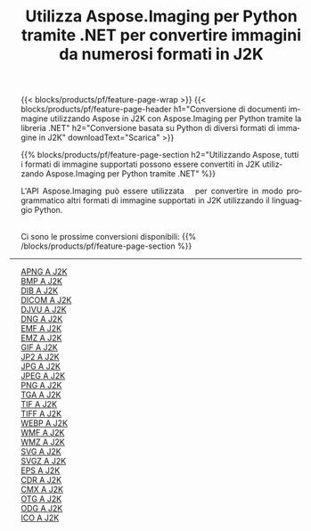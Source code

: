 ﻿---
title: Utilizza Aspose.Imaging per Python tramite .NET per convertire immagini da numerosi formati in J2K 
weight: 3920
url: /it/python-net/conversion/to/j2k 
lang: it
langdirlevel: 2
locales: zh-hans,ja,it,ru,de,es,fr,nl,id,lt,pl,pt,vi,tr,ko,zh-hant,ar,hi,th,sv,cs,uk,he
description: Puoi utilizzare Aspose.Imaging per Python tramite la libreria .NET per convertire da una varietà di formati in J2K
---

{{< blocks/products/pf/feature-page-wrap >}}
{{< blocks/products/pf/feature-page-header h1="Conversione di documenti immagine utilizzando Aspose in J2K con Aspose.Imaging per Python tramite la libreria .NET" h2="Conversione basata su Python di diversi formati di immagine in J2K" downloadText="Scarica" >}}


{{% blocks/products/pf/feature-page-section  h2="Utilizzando Aspose, tutti i formati di immagine supportati possono essere convertiti in J2K utilizzando Aspose.Imaging per Python tramite .NET" %}}
<p align=justify>L'API Aspose.Imaging può essere utilizzata   per convertire in modo programmatico altri formati di immagine supportati in J2K utilizzando il linguaggio Python.</p>
<br/>
Ci sono le prossime conversioni disponibili:
{{% /blocks/products/pf/feature-page-section %}}
<div class="container-fluid productfamilypage bg-gray">
    <div class="convertypes bg-gray agp-content section">
        <div class="container">
		<hr style="margin-left:-20px;"/>
		<div class="row other-converters">
		    <div class='col-md-2 other-converter remove-lp remove-rp'><a href="/imaging/it/python-net/conversion/apng-to-j2k" >APNG A J2K</a></div>
<div class='col-md-2 other-converter remove-lp remove-rp'><a href="/imaging/it/python-net/conversion/bmp-to-j2k" >BMP A J2K</a></div>
<div class='col-md-2 other-converter remove-lp remove-rp'><a href="/imaging/it/python-net/conversion/dib-to-j2k" >DIB A J2K</a></div>
<div class='col-md-2 other-converter remove-lp remove-rp'><a href="/imaging/it/python-net/conversion/dicom-to-j2k" >DICOM A J2K</a></div>
<div class='col-md-2 other-converter remove-lp remove-rp'><a href="/imaging/it/python-net/conversion/djvu-to-j2k" >DJVU A J2K</a></div>
<div class='col-md-2 other-converter remove-lp remove-rp'><a href="/imaging/it/python-net/conversion/dng-to-j2k" >DNG A J2K</a></div>
<div class='col-md-2 other-converter remove-lp remove-rp'><a href="/imaging/it/python-net/conversion/emf-to-j2k" >EMF A J2K</a></div>
<div class='col-md-2 other-converter remove-lp remove-rp'><a href="/imaging/it/python-net/conversion/emz-to-j2k" >EMZ A J2K</a></div>
<div class='col-md-2 other-converter remove-lp remove-rp'><a href="/imaging/it/python-net/conversion/gif-to-j2k" >GIF A J2K</a></div>
<div class='col-md-2 other-converter remove-lp remove-rp'><a href="/imaging/it/python-net/conversion/jp2-to-j2k" >JP2 A J2K</a></div>
<div class='col-md-2 other-converter remove-lp remove-rp'><a href="/imaging/it/python-net/conversion/jpg-to-j2k" >JPG A J2K</a></div>
<div class='col-md-2 other-converter remove-lp remove-rp'><a href="/imaging/it/python-net/conversion/jpeg-to-j2k" >JPEG A J2K</a></div>
<div class='col-md-2 other-converter remove-lp remove-rp'><a href="/imaging/it/python-net/conversion/png-to-j2k" >PNG A J2K</a></div>
<div class='col-md-2 other-converter remove-lp remove-rp'><a href="/imaging/it/python-net/conversion/tga-to-j2k" >TGA A J2K</a></div>
<div class='col-md-2 other-converter remove-lp remove-rp'><a href="/imaging/it/python-net/conversion/tif-to-j2k" >TIF A J2K</a></div>
<div class='col-md-2 other-converter remove-lp remove-rp'><a href="/imaging/it/python-net/conversion/tiff-to-j2k" >TIFF A J2K</a></div>
<div class='col-md-2 other-converter remove-lp remove-rp'><a href="/imaging/it/python-net/conversion/webp-to-j2k" >WEBP A J2K</a></div>
<div class='col-md-2 other-converter remove-lp remove-rp'><a href="/imaging/it/python-net/conversion/wmf-to-j2k" >WMF A J2K</a></div>
<div class='col-md-2 other-converter remove-lp remove-rp'><a href="/imaging/it/python-net/conversion/wmz-to-j2k" >WMZ A J2K</a></div>
<div class='col-md-2 other-converter remove-lp remove-rp'><a href="/imaging/it/python-net/conversion/svg-to-j2k" >SVG A J2K</a></div>
<div class='col-md-2 other-converter remove-lp remove-rp'><a href="/imaging/it/python-net/conversion/svgz-to-j2k" >SVGZ A J2K</a></div>
<div class='col-md-2 other-converter remove-lp remove-rp'><a href="/imaging/it/python-net/conversion/eps-to-j2k" >EPS A J2K</a></div>
<div class='col-md-2 other-converter remove-lp remove-rp'><a href="/imaging/it/python-net/conversion/cdr-to-j2k" >CDR A J2K</a></div>
<div class='col-md-2 other-converter remove-lp remove-rp'><a href="/imaging/it/python-net/conversion/cmx-to-j2k" >CMX A J2K</a></div>
<div class='col-md-2 other-converter remove-lp remove-rp'><a href="/imaging/it/python-net/conversion/otg-to-j2k" >OTG A J2K</a></div>
<div class='col-md-2 other-converter remove-lp remove-rp'><a href="/imaging/it/python-net/conversion/odg-to-j2k" >ODG A J2K</a></div>
<div class='col-md-2 other-converter remove-lp remove-rp'><a href="/imaging/it/python-net/conversion/ico-to-j2k" >ICO A J2K</a></div>
                </div>
        </div>
    </div>
</div>
<br/>

